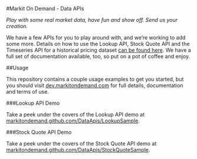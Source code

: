 #Markit On Demand - Data APIs

_Play with some real market data, have fun and show off. Send us your creation._

We have a few APIs for you to play around with, and we’re working to add some more. Details on how to use the Lookup API, Stock Quote API and the Timeseries API for a historical pricing dataset [can be found here](http://dev.markitondemand.com). We have a full set of documentation available, too, so put on a pot of coffee and enjoy. 

##Usage

This repository contains a couple usage examples to get you started, but you should visit [dev.markitondemand.com](http://dev.markitondemand.com/) for full details, documentation and terms of use.

###Lookup API Demo

Take a peek under the covers of the Lookup API demo at [markitondemand.github.com/DataApis/LookupSample](http://markitondemand.github.com/DataApis/LookupSample/).

###Stock Quote API Demo

Take a peek under the covers of the Stock Quote API demo at [markitondemand.github.com/DataApis/StockQuoteSample](http://markitondemand.github.com/DataApis/StockQuoteSample/).